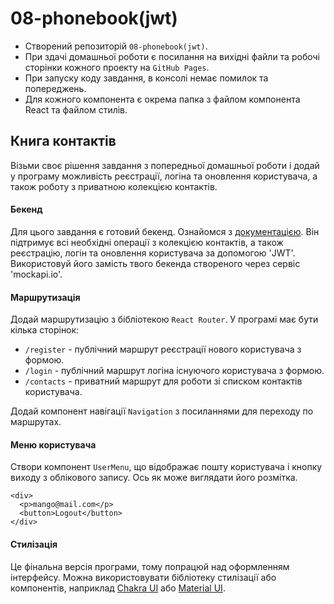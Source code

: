 # 08-phonebook(jwt)

- Створений репозиторій `08-phonebook(jwt)`.
- При здачі домашньої роботи є посилання на вихідні файли та робочі сторінки
  кожного проекту на `GitHub Pages`.
- При запуску коду завдання, в консолі немає помилок та попереджень.
- Для кожного компонента є окрема папка з файлом компонента React та файлом
  стилів.

## Книга контактів

Візьми своє рішення завдання з попередньої домашньої роботи і додай у програму
можливість реєстрації, логіна та оновлення користувача, а також роботу з
приватною колекцією контактів.

#### Бекенд

Для цього завдання є готовий бекенд. Ознайомся з
[документацією](https://connections-api.goit.global/docs/). Він підтримує всі
необхідні операції з колекцією контактів, а також реєстрацію, логін та оновлення
користувача за допомогою 'JWT'. Використовуй його замість твого бекенда
створеного через сервіс 'mockapi.io'.

#### Маршрутизація

Додай маршрутизацію з бібліотекою `React Router`. У програмі має бути кілька
сторінок:

- `/register` - публічний маршрут реєстрації нового користувача з формою.
- `/login` - публічний маршрут логіна існуючого користувача з формою.
- `/contacts` - приватний маршрут для роботи зі списком контактів користувача.

Додай компонент навігації `Navigation` з посиланнями для переходу по маршрутах.

#### Меню користувача

Створи компонент `UserMenu`, що відображає пошту користувача і кнопку виходу з
облікового запису. Ось як може виглядати його розмітка.

```
<div>
  <p>mango@mail.com</p>
  <button>Logout</button>
</div>
```

#### Стилізація

Це фінальна версія програми, тому попрацюй над оформленням інтерфейсу. Можна
використовувати бібліотеку стилізації або компонентів, наприклад
[Chakra UI](https://chakra-ui.com/) або [Material UI](https://mui.com/).
